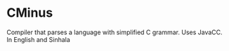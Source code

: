 CMinus
======

Compiler that parses a language with simplified C grammar. Uses JavaCC. In English and Sinhala
